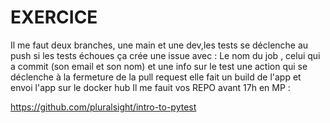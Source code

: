 # EXERCICE
Il me faut deux branches, une main et une dev,les tests se déclenche au push 
si les tests échoues ça crée une issue avec : 
Le nom du job , celui qui a commit (son email et son nom) et une info sur le test 
une action  qui se déclenche à la fermeture de la pull request 
elle fait un build de l'app  et envoi l'app sur le docker hub 
Il me fauit vos REPO avant 17h en MP : 

https://github.com/pluralsight/intro-to-pytest

